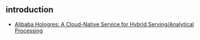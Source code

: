 ## introduction

- [Alibaba Hologres: A Cloud-Native Service
for Hybrid Serving/Analytical Processing](http://www.vldb.org/pvldb/vol13/p3272-jiang.pdf)
